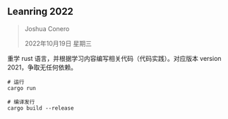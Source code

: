 ## Leanring 2022

> Joshua Conero
>
> 2022年10月19日 星期三



重学 rust 语言，并根据学习内容编写相关代码（代码实践）。对应版本 version 2021，争取无任何依赖。



```shell
# 运行
cargo run

# 编译发行
cargo build --release
```







